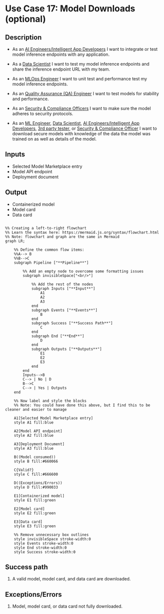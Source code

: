 # Use Case 17: Model Downloads (optional)

## Description

* As an <a href='https://github.com/MLOps-OpenAPI/arch-diagrams?tab=readme-ov-file#ai-engineers--intelligent-app-developers'>AI Engineers/Intelligent App Developers</a> I want to integrate or test model inference endpoints with any application.
* As a <a href="https://github.com/MLOps-OpenAPI/arch-diagrams?tab=readme-ov-file#data-scientists">Data Scientist</a> I want to test my model inference endpoints and share the inference endpoint URL with my team.
* As an <a href="https://github.com/MLOps-OpenAPI/arch-diagrams?tab=readme-ov-file#mlops-engineers">MLOps Engineer</a> I want to unit test and performance test my model inference endpoints.
* As an <a href="https://github.com/MLOps-OpenAPI/arch-diagrams?tab=readme-ov-file#quality-assurance-qa-engineers">Quality Assurance (QA) Engineer</a> I want to test models for stability and performance.
* As an <a href="https://github.com/MLOps-OpenAPI/arch-diagrams?tab=readme-ov-file#security--compliance-officers">Security & Compliance Officers</a> I want to make sure the model adheres to security protocols.

* As an <a href="https://github.com/MLOps-OpenAPI/arch-diagrams?tab=readme-ov-file#ml-engineers">ML Engineer</a>, <a href="https://github.com/MLOps-OpenAPI/arch-diagrams?tab=readme-ov-file#data-scientists">Data Scientist</a>, <a href='https://github.com/MLOps-OpenAPI/arch-diagrams?tab=readme-ov-file#ai-engineers--intelligent-app-developers'>AI Engineers/Intelligent App Developers</a>, <a href='https://github.com/MLOps-OpenAPI/arch-diagrams?tab=readme-ov-file#3rd-party-tester'>3rd party tester</a>, or <a href='https://github.com/MLOps-OpenAPI/arch-diagrams?tab=readme-ov-file#security--compliance-officers'>Security & Compliance Officer</a> I want to download secure models with knowledge of the data the model was trained on as well as details of the model.

## Inputs

* Selected Model Marketplace entry
* Model API endpoint
* Deployment document

## Output

* Containerized model
* Model card
* Data card

```mermaid

%% Creating a left-to-right flowchart
%% Learn the syntax here: https://mermaid.js.org/syntax/flowchart.html
%% Note: flowchart and graph are the same in Mermaid
graph LR;

    %% Define the common flow items:
    %%A--> B
    %%B-->C
    subgraph Pipeline ["**Pipeline**"]
        
        %% Add an empty node to overcome some formatting issues
        subgraph invisibleSpace["<br/>"]

            %% Add the rest of the nodes
            subgraph Inputs ["**Input**"]
                A1
                A2
                A3
            end
            subgraph Events ["**Events**"]
                B
            end
            subgraph Success ["**Success Path**"]
                C
            end
            subgraph End ["**End**"]
                D
            end
            subgraph Outputs ["**Outputs**"]
                E1
                E2
                E3
            end
        end
        Inputs-->B
        C--> | No | D
        B-->C
        C--> | Yes | Outputs
    end

    %% Now label and style the blocks
    %% Note: You could have done this above, but I find this to be cleaner and easier to manage

    A1[Selected Model Marketplace entry]
    style A1 fill:blue

    A2[Model API endpoint]
    style A2 fill:blue

    A3[Deployment Document]
    style A3 fill:blue

    B((Model consumed))
    style B fill:#660066

    C{Valid?}
    style C fill:#666600

    D((Exceptions/Errors))
    style D fill:#990033

    E1[Containerized model]
    style E1 fill:green

    E2[Model card]
    style E2 fill:green

    E3[Data card]
    style E3 fill:green

    %% Remove unnecessary box outlines
    style invisibleSpace stroke-width:0
    style Events stroke-width:0
    style End stroke-width:0
    style Success stroke-width:0
```


## Success path

1. A valid model, model card, and data card are downloaded.

## Exceptions/Errors

1. Model, model card, or data card not fully downloaded.
